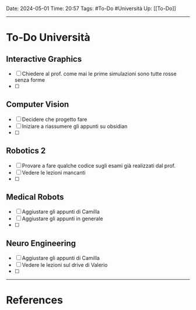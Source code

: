Date: 2024-05-01
Time: 20:57
Tags: #To-Do #Università 
Up: [[To-Do]]

---
# To-Do Università

## Interactive Graphics
- [ ] Chiedere al prof. come mai le prime simulazioni sono tutte rosse senza forme
- [ ] 

## Computer Vision
- [ ] Decidere che progetto fare
- [ ] Iniziare a riassumere gli appunti su obsidian
- [ ] 

## Robotics 2
- [ ] Provare a fare qualche codice sugli esami già realizzati dal prof.
- [ ] Vedere le lezioni mancanti
- [ ] 

## Medical Robots
- [ ] Aggiustare gli appunti di Camilla
- [ ] Aggiustare gli appunti in generale
- [ ] 

## Neuro Engineering
- [ ] Aggiustare gli appunti di Camilla
- [ ] Vedere le lezioni sul drive di Valerio
- [ ] 


---
# References
